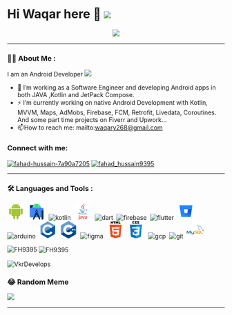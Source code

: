 <h1>
  Hi Waqar here 👋
  <img src="https://media.giphy.com/media/hvRJCLFzcasrR4ia7z/giphy.gif" width="30px"/>
  <img src="https://komarev.com/ghpvc/?username=VkrDevelops&style=flat-square&color=blue" align="right" alt=""/>
</h1>

<div id="header" align="center">
  <img src="https://media.giphy.com/media/M9gbBd9nbDrOTu1Mqx/giphy.gif" width="100"/>
</div>

--- 

### :man_technologist: About Me :
I am an Android Developer <img src="https://media.giphy.com/media/WUlplcMpOCEmTGBtBW/giphy.gif" width="30">

- :telescope: I’m working as a Software Engineer and developing Android apps in both JAVA ,Kotlin and JetPack Compose.
- :zap: I’m currently working on native Android Development with Kotlin, MVVM, Maps, AdMobs, Firebase, FCM, Retrofit, Livedata, Coroutines. And some part time projects on Fiverr and Upwork...
- :mailbox:How to reach me: mailto:waqary268@gmail.com
<div id="badges">

<h3 align="left">Connect with me:</h3>
<p align="left">
<a href="https://linkedin.com/in/vkrdevelops" target="blank"><img align="center" src="https://raw.githubusercontent.com/rahuldkjain/github-profile-readme-generator/master/src/images/icons/Social/linked-in-alt.svg" alt="fahad-hussain-7a90a7205" height="30" width="40" /></a>
<a href="https://instagram.com/muhammad_waqar_99" target="blank"><img align="center" src="https://raw.githubusercontent.com/rahuldkjain/github-profile-readme-generator/master/src/images/icons/Social/instagram.svg" alt="fahad_hussain9395" height="30" width="40" /></a>
</p>



---

### :hammer_and_wrench: Languages and Tools :

<div>
  <img src="https://github.com/devicons/devicon/blob/master/icons/android/android-original.svg" title="Android" alt="Android" width="40" height="40"/>&nbsp;
  <img src="https://github.com/devicons/devicon/blob/master/icons/androidstudio/androidstudio-original.svg" title="Android Studio" alt="Android Studio" width="40" height="40"/>&nbsp;
  <img src="https://www.vectorlogo.zone/logos/kotlinlang/kotlinlang-icon.svg" alt="kotlin" width="40" height="40"/>&nbsp;
  <img src="https://github.com/devicons/devicon/blob/master/icons/java/java-original-wordmark.svg" title="Java" alt="Java" width="40" height="40"/>&nbsp;
  <img src="https://www.vectorlogo.zone/logos/dartlang/dartlang-icon.svg" alt="dart" width="40" height="40"/>&nbsp;
  <img src="https://www.vectorlogo.zone/logos/firebase/firebase-icon.svg" alt="firebase" width="40" height="40"/>&nbsp;
  <img src="https://www.vectorlogo.zone/logos/flutterio/flutterio-icon.svg" alt="flutter" width="40" height="40"/>&nbsp;
  <img src="https://github.com/devicons/devicon/blob/master/icons/bitbucket/bitbucket-original.svg" title="Bit Bucket" alt="Bit Bucket" width="40" height="40"/>&nbsp;  
  <img src="https://cdn.worldvectorlogo.com/logos/arduino-1.svg" alt="arduino" width="40" height="40"/>&nbsp;
  <img src="https://raw.githubusercontent.com/devicons/devicon/master/icons/c/c-original.svg" alt="c" width="40" height="40"/>&nbsp;
  <img src="https://raw.githubusercontent.com/devicons/devicon/master/icons/cplusplus/cplusplus-original.svg" alt="cplusplus" width="40" height="40"/>&nbsp;
  <img src="https://www.vectorlogo.zone/logos/figma/figma-icon.svg" alt="figma" width="40" height="40"/>&nbsp;
  <img src="https://raw.githubusercontent.com/devicons/devicon/master/icons/html5/html5-original-wordmark.svg" alt="html5" width="40" height="40"/>&nbsp;
  <img src="https://raw.githubusercontent.com/devicons/devicon/master/icons/css3/css3-original-wordmark.svg" alt="css3" width="40" height="40"/>&nbsp;
  <img src="https://www.vectorlogo.zone/logos/google_cloud/google_cloud-icon.svg" alt="gcp" width="40" height="40"/>&nbsp;
  <img src="https://www.vectorlogo.zone/logos/git-scm/git-scm-icon.svg" alt="git" width="40" height="40"/>&nbsp;
  <img src="https://raw.githubusercontent.com/devicons/devicon/master/icons/mysql/mysql-original-wordmark.svg" alt="mysql" width="40" height="40"/>&nbsp;
</div>

<div>
<p><img align="left" src="https://github-readme-stats.vercel.app/api/top-langs?username=VkrDevelops&show_icons=true&locale=en&layout=compact" alt="FH9395" /></p>
<p>&nbsp;<img align="center" src="https://github-readme-stats.vercel.app/api?username=VkrDevelops&show_icons=true&locale=en" alt="FH9395" /></p>
<p><img align="center" src="https://github-readme-streak-stats.herokuapp.com/?user=VkrDevelops&" alt="VkrDevelops" /></p>

### 😂 Random Meme
<img src='https://randommeme-five.vercel.app/' style="height: 400px;"/>
</div>


    



---

